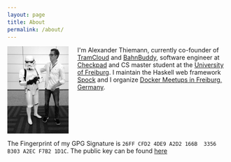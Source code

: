 ```yaml
---
layout: page
title: About
permalink: /about/
---
```


<img style="float: left; margin-right: 20px;" width="140" height="200" src="/images/2016-01-28-thiemann-wwdc.jpg"> I'm Alexander Thiemann, currently co-founder of [TramCloud][tc] and [BahnBuddy][bb], software engineer at [Checkpad][cp] and CS master student at the [University of Freiburg][uni]. I maintain the Haskell web framework [Spock][spock] and I organize [Docker Meetups in Freiburg, Germany][docker-fr].

<br style="clear: both;" />

The Fingerprint of my GPG Signature is `26FF CFD2 4DE9 A2D2 166B  3356 B303 A2EC F7B2 1D1C`. The public key can be found [here][pubkey]

[tc]: https://www.tramcloud.net
[bb]: https://www.bahn-buddy.de
[cp]: http://www.checkpad.de
[uni]: https://www.uni-freiburg.de/
[docker-fr]: http://www.meetup.com/de/Docker-Freiburg/
[spock]: https://www.spock.li
[pubkey]: /pubkey-at.asc
